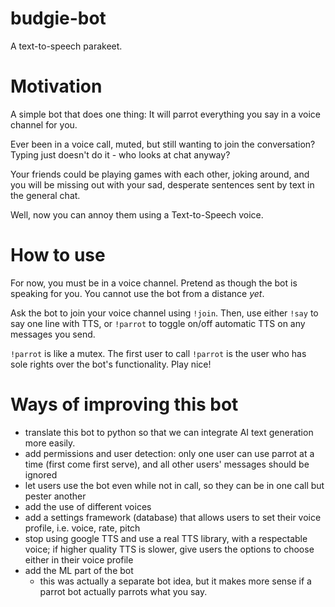 # budgie-bot
A text-to-speech parakeet.

# Motivation
A simple bot that does one thing: It will parrot everything you say in a voice channel for you.

Ever been in a voice call, muted, but still wanting to join the conversation?  Typing just doesn't do it - who looks at chat anyway?

Your friends could be playing games with each other, joking around, and you will be missing out with your sad, desperate sentences sent by text
in the general chat.

Well, now you can annoy them using a Text-to-Speech voice.

# How to use

For now, you must be in a voice channel.  Pretend as though the bot is speaking for you.  You cannot use the bot from a distance *yet*.

Ask the bot to join your voice channel using `!join`.  Then, use either `!say` to say one line with TTS, or `!parrot` to toggle on/off automatic TTS
on any messages you send.

`!parrot` is like a mutex.  The first user to call `!parrot` is the user who has sole rights over the bot's functionality.  Play nice!

# Ways of improving this bot

- translate this bot to python so that we can integrate AI text generation more easily.
- add permissions and user detection: only one user can use parrot at a time (first come first serve), and all other users' messages should be ignored
- let users use the bot even while not in call, so they can be in one call but pester another
- add the use of different voices
- add a settings framework (database) that allows users to set their voice profile, i.e. voice, rate, pitch
- stop using google TTS and use a real TTS library, with a respectable voice; if higher quality TTS is slower, give users the options to choose either in their voice profile
- add the ML part of the bot
  - this was actually a separate bot idea, but it makes more sense if a parrot bot actually parrots what you say.
